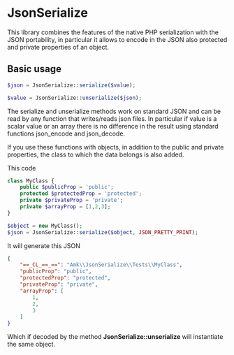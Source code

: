 # JsonSerialize

This library combines the features of the native PHP serialization with the JSON portability, in particular it allows to encode in the JSON also protected and private properties of an object.

## Basic usage

```PHP
$json = JsonSerialize::serialize($value);

$value = JsonSerialize::unserialize($json);
```

The serialize and unserialize methods work on standard JSON and can be read by any function that writes/reads json files. In particular if value is a scalar value or an array there is no difference in the result using standard functions json_encode and json_decode.

If you use these functions with objects, in addition to the public and private properties, the class to which the data belongs is also added.


This code
```PHP
class MyClass {
    public $publicProp = 'public';
    protected $protectedProp = 'protected';
    private $privateProp = 'private';
    private $arrayProp = [1,2,3];
}

$object = new MyClass();
$json = JsonSerialize::serialize($object, JSON_PRETTY_PRINT);
```

It will generate this JSON
```JSON
{
    "==_CL_==_==": "Amk\\JsonSerialize\\Tests\\MyClass",
    "publicProp": "public",
    "protectedProp": "protected",
    "privateProp": "private",
    "arrayProp": [
        1,
        2,
        3
    ]
}
```

Which if decoded by the method **JsonSerialize::unserialize**  will instantiate the same object.

